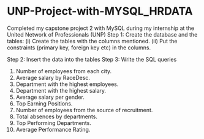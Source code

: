 # UNP-Project-with-MYSQL_HRDATA

Completed my capstone project 2 with MySQL during my internship at the United Network of Professionals (UNP)
 Step 1:  Create the database and the tables:
 (i) Create the tables with the columns mentioned.
(ii) Put the constraints (primary key, foreign key etc) in the columns.

Step 2:  Insert the data into the tables
Step 3: Write the SQL queries
1. Number of employees from each city.
2. Average salary by RaceDesc.
3. Department with the highest employees.
4. Department with the highest salary.
5. Average salary per gender.
6. Top Earning Positions.
7. Number of employees from the source of recruitment.
8. Total absences by departments.
9. Top Performing Departments.
10. Average Performance Rating.



